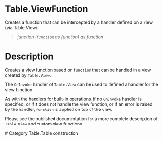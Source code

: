 # Table.ViewFunction
Creates a function that can be intercepted by a handler defined on a view (via Table.View).
> _function (<code>function</code> as function) as function_

# Description 
<p>Creates a view function based on <code>function</code> that can be handled in a view created by <code>Table.View</code>.</p>
<p>The <code>OnInvoke</code> handler of <code>Table.View</code> can be used to defined a handler for the view function.</p>
<p>As with the handlers for built-in operations, if no <code>OnInvoke</code> handler is specified, or if it does not handle the view function, or if an error is raised by the handler, <code>function</code> is applied on top of the view.</p>
<p>Please see the published documentation for a more complete description of <code>Table.View</code> and custom view functions.</p>
# Category 
Table.Table construction
